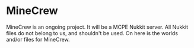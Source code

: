 # MineCrew
MineCrew is an ongoing project. It will be a MCPE Nukkit server. All Nukkit files do not belong to us, and shouldn't be used. On here is the worlds and/or files for MineCrew.

